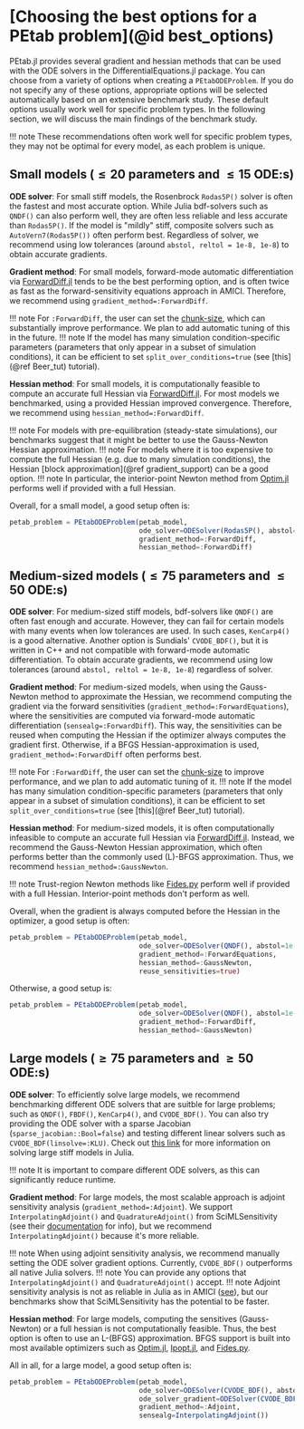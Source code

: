 # [Choosing the best options for a PEtab problem](@id best_options)

PEtab.jl provides several gradient and hessian methods that can be used with the ODE solvers in the DifferentialEquations.jl package. You can choose from a variety of options when creating a `PEtabODEProblem`. If you do not specify any of these options, appropriate options will be selected automatically based on an extensive benchmark study. These default options usually work well for specific problem types. In the following section, we will discuss the main findings of the benchmark study.

!!! note
    These recommendations often work well for specific problem types, they may not be optimal for every model, as each problem is unique.

## Small models ($\leq 20$ parameters and $\leq 15$ ODE:s)

**ODE solver**: For small stiff models, the Rosenbrock `Rodas5P()` solver is often the fastest and most accurate option. While Julia bdf-solvers such as `QNDF()` can also perform well, they are often less reliable and less accurate than `Rodas5P()`. If the model is "mildly" stiff, composite solvers such as `AutoVern7(Rodas5P())` often perform best. Regardless of solver, we recommend using low tolerances (around `abstol, reltol = 1e-8, 1e-8`) to obtain accurate gradients.

**Gradient method**: For small models, forward-mode automatic differentiation via [ForwardDiff.jl](https://github.com/JuliaDiff/ForwardDiff.jl) tends to be the best performing option, and is often twice as fast as the forward-sensitivity equations approach in AMICI. Therefore, we recommend using `gradient_method=:ForwardDiff`.

!!! note
    For `:ForwardDiff`, the user can set the [chunk-size](https://juliadiff.org/ForwardDiff.jl/stable/), which can substantially improve performance. We plan to add automatic tuning of this in the future.
!!! note
    If the model has many simulation condition-specific parameters (parameters that only appear in a subset of simulation conditions), it can be efficient to set `split_over_conditions=true` (see [this](@ref Beer_tut) tutorial).

**Hessian method**: For small models, it is computationally feasible to compute an accurate full Hessian via [ForwardDiff.jl](https://github.com/JuliaDiff/ForwardDiff.jl). For most models we benchmarked, using a provided Hessian improved convergence. Therefore, we recommend using `hessian_method=:ForwardDiff`.

!!! note
    For models with pre-equilibration (steady-state simulations), our benchmarks suggest that it might be better to use the Gauss-Newton Hessian approximation.
!!! note
    For models where it is too expensive to compute the full Hessian (e.g. due to many simulation conditions), the Hessian [block approximation](@ref gradient_support) can be a good option.
!!! note
    In particular, the interior-point Newton method from [Optim.jl](https://github.com/JuliaNLSolvers/Optim.jl) performs well if provided with a full Hessian.

Overall, for a small model, a good setup often is:

```julia
petab_problem = PEtabODEProblem(petab_model,
                                ode_solver=ODESolver(Rodas5P(), abstol=1e-8, reltol=1e-8),
                                gradient_method=:ForwardDiff,
                                hessian_method=:ForwardDiff)
```

## Medium-sized models ($\leq 75$ parameters and $\leq 50$ ODE:s)

**ODE solver**: For medium-sized stiff models, bdf-solvers like `QNDF()` are often fast enough and accurate. However, they can fail for certain models with many events when low tolerances are used. In such cases, `KenCarp4()` is a good alternative. Another option is Sundials' `CVODE_BDF()`, but it is written in C++ and not compatible with forward-mode automatic differentiation. To obtain accurate gradients, we recommend using low tolerances (around `abstol, reltol = 1e-8, 1e-8`) regardless of solver.

**Gradient method**: For medium-sized models, when using the Gauss-Newton method to approximate the Hessian, we recommend computing the gradient via the forward sensitivities (`gradient_method=:ForwardEquations`), where the sensitivities are computed via forward-mode automatic differentiation (`sensealg=:ForwardDiff`). This way, the sensitivities can be reused when computing the Hessian if the optimizer always computes the gradient first. Otherwise, if a BFGS Hessian-approximation is used, `gradient_method=:ForwardDiff` often performs best.

!!! note
    For `:ForwardDiff`, the user can set the [chunk-size](https://juliadiff.org/ForwardDiff.jl/stable/) to improve performance, and we plan to add automatic tuning of it.
!!! note
    If the model has many simulation condition-specific parameters (parameters that only appear in a subset of simulation conditions), it can be efficient to set `split_over_conditions=true` (see [this](@ref Beer_tut) tutorial).

**Hessian method**: For medium-sized models, it is often computationally infeasible to compute an accurate full Hessian via [ForwardDiff.jl](https://github.com/JuliaDiff/ForwardDiff.jl). Instead, we recommend the Gauss-Newton Hessian approximation, which often performs better than the commonly used (L)-BFGS approximation. Thus, we recommend `hessian_method=:GaussNewton`.

!!! note
    Trust-region Newton methods like [Fides.py](https://github.com/fides-dev/fides) perform well if provided with a full Hessian. Interior-point methods don't perform as well.

Overall, when the gradient is always computed before the Hessian in the optimizer, a good setup is often:

```julia
petab_problem = PEtabODEProblem(petab_model,
                                ode_solver=ODESolver(QNDF(), abstol=1e-8, reltol=1e-8),
                                gradient_method=:ForwardEquations,
                                hessian_method=:GaussNewton,
                                reuse_sensitivities=true)
```

Otherwise, a good setup is:

```julia
petab_problem = PEtabODEProblem(petab_model,
                                ode_solver=ODESolver(QNDF(), abstol=1e-8, reltol=1e-8),
                                gradient_method=:ForwardDiff,
                                hessian_method=:GaussNewton)
```

## Large models ($\geq 75$ parameters and $\geq 50$ ODE:s)

**ODE solver**: To efficiently solve large models, we recommend benchmarking different ODE solvers that are suitble for large problems; such as `QNDF()`, `FBDF()`, `KenCarp4()`, and `CVODE_BDF()`. You can also try providing the ODE solver with a sparse Jacobian (`sparse_jacobian::Bool=false`) and testing different linear solvers such as `CVODE_BDF(linsolve=:KLU)`. Check out [this link](https://docs.sciml.ai/DiffEqDocs/stable/tutorials/advanced_ode_example/) for more information on solving large stiff models in Julia.

!!! note
    It is important to compare different ODE solvers, as this can significantly reduce runtime.

**Gradient method**: For large models, the most scalable approach is adjoint sensitivity analysis (`gradient_method=:Adjoint`). We support `InterpolatingAdjoint()` and `QuadratureAdjoint()` from SciMLSensitivity (see their [documentation](https://github.com/SciML/SciMLSensitivity.jl) for info), but we recommend `InterpolatingAdjoint()` because it's more reliable.

!!! note
    When using adjoint sensitivity analysis, we recommend manually setting the ODE solver gradient options. Currently, `CVODE_BDF()` outperforms all native Julia solvers.
!!! note
    You can provide any options that `InterpolatingAdjoint()` and `QuadratureAdjoint()` accept.
!!! note
    Adjoint sensitivity analysis is not as reliable in Julia as in AMICI ([see](https://github.com/SciML/SciMLSensitivity.jl/issues/795)), but our benchmarks show that SciMLSensitivity has the potential to be faster.

**Hessian method**: For large models, computing the sensitives (Gauss-Newton) or a full hessian is not computationally feasible. Thus, the best option is often to use an L-(BFGS) approximation. BFGS support is built into most available optimizers such as [Optim.jl](https://github.com/JuliaNLSolvers/Optim.jl), [Ipopt.jl](https://github.com/jump-dev/Ipopt.jl), and [Fides.py](https://github.com/fides-dev/fides).

All in all, for a large model, a good setup often is:

```julia
petab_problem = PEtabODEProblem(petab_model,
                                ode_solver=ODESolver(CVODE_BDF(), abstol=1e-8, reltol=1e-8),
                                ode_solver_gradient=ODESolver(CVODE_BDF(), abstol=1e-8, reltol=1e-8),
                                gradient_method=:Adjoint,
                                sensealg=InterpolatingAdjoint())
```
